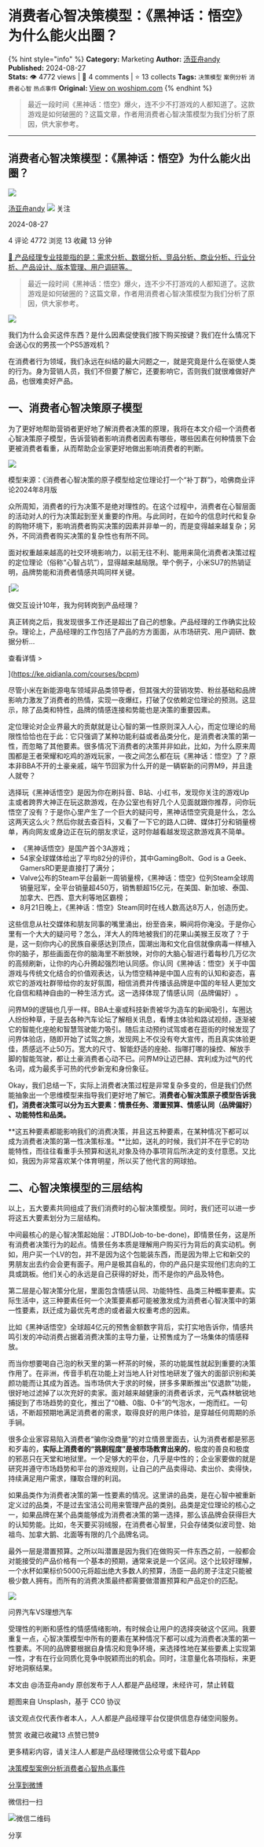 # 消费者心智决策模型：《黑神话：悟空》为什么能火出圈？
{% hint style="info" %}
**Category:** Marketing
**Author:** [汤亚舟andy](https://www.woshipm.com/u/41840)
**Published:** 2024-08-27  
**Stats:** 👁️ 4772 views | 💬 4 comments | ⭐ 13 collects
**Tags:** `决策模型` `案例分析` `消费者心智` `热点事件`
**Original:** [View on woshipm.com](https://www.woshipm.com/marketing/6104219.html)
{% endhint %}
> 最近一段时间《黑神话：悟空》爆火，连不少不打游戏的人都知道了。这款游戏是如何破圈的？这篇文章，作者用消费者心智决策模型为我们分析了原因，供大家参考。

---

## 消费者心智决策模型：《黑神话：悟空》为什么能火出圈？

[![](https://static.woshipm.com/view/woshipm_api_def_20231207184543_4629.jpeg?imageView2/1/w/72/h/72/q/100)](https://www.woshipm.com/u/41840)

[汤亚舟andy](https://www.woshipm.com/u/41840) ![](https://static.woshipm.com/tag/1101_1@2x.png) 关注

2024-08-27

4 评论 4772 浏览 13 收藏 13 分钟

[🔗 产品经理专业技能指的是：需求分析、数据分析、竞品分析、商业分析、行业分析、产品设计、版本管理、用户调研等。](https://ke.qidianla.com/courses/90pm)

> 最近一段时间《黑神话：悟空》爆火，连不少不打游戏的人都知道了。这款游戏是如何破圈的？这篇文章，作者用消费者心智决策模型为我们分析了原因，供大家参考。

![](https://image.woshipm.com/2023/04/14/25b2ed6e-da8e-11ed-9503-00163e0b5ff3.png)

我们为什么会买这件东西？是什么因素促使我们按下购买按键？我们在什么情况下会送心仪的男孩一个PS5游戏机？

在消费者行为领域，我们永远在纠结的最大问题之一，就是究竟是什么在驱使人类的行为。身为营销人员，我们不但要了解它，还要影响它，否则我们就很难做好产品，也很难卖好产品。

## 一、消费者心智决策原子模型

为了更好地帮助营销者更好地了解消费者决策的原理，我将在本文介绍一个消费者心智决策原子模型，告诉营销者影响消费者因素有哪些，哪些因素在何种情景下会更被消费者看重，从而帮助企业家更好地做出影响消费者的判断。

![](https://image.woshipm.com/2024/08/26/caa82ecc-6388-11ef-9f36-00163e0b5ff3.png)

模型来源：《消费者心智决策的原子模型给定位理论打一个“补丁群”》，哈佛商业评论2024年8月版

众所周知，消费者的行为决策不是绝对理性的。在这个过程中，消费者在心智层面的活动对人的行为决策起到至关重要的作用。与此同时，在如今的信息时代和复杂的购物环境下，影响消费者购买决策的因素并非单一的，而是变得越来越复杂；另外，不同消费者购买决策的复杂性也有所不同。

面对权重越来越高的社交环境影响力，以前无往不利、能用来简化消费者决策过程的定位理论（俗称“心智占坑”），显得越来越局限。举个例子，小米SU7的热销证明，品牌势能和消费者情感共鸣同样关键。

[![](https://image.woshipm.com/2023/08/02/769bf6f4-30e6-11ee-b3cb-00163e0b5ff3.png)

做交互设计10年，我为何转岗到产品经理？

真正转岗之后，我发现很多工作还是超出了自己的想象。产品经理的工作确实比较杂。理论上，产品经理的工作包括了产品的方方面面，从市场研究、用户调研、数据分析...

查看详情 >

](https://ke.qidianla.com/courses/bcpm)

尽管小米在新能源电车领域非品类领导者，但其强大的营销攻势、粉丝基础和品牌影响力激发了消费者的热情，实现一夜爆红，打破了仅依赖定位理论的预测。这显示，除了品类和特性，品牌的情感连接和势能也是决策的重要因素。

定位理论对企业界最大的贡献就是让心智的第一性原则深入人心，而定位理论的局限性恰恰也在于此：它只强调了某种功能利益或者品类分化，是消费者决策的第一性，而忽略了其他要素。很多情况下消费者的决策并非如此，比如，为什么原来周围都是王者荣耀和吃鸡的游戏玩家，一夜之间怎么都在玩《黑神话：悟空》了？原本非BBA不开的土豪亲戚，端午节回家为什么开的是一辆崭新的问界M9，并且逢人就夸？

选择玩《黑神话悟空》是因为你在刷抖音、B站、小红书，发现你关注的游戏Up主或者跨界大神正在玩这款游戏，在办公室也有好几个人见面就跟你推荐，问你玩悟空了没有？于是你心里产生了一个巨大的疑问号，黑神话悟空究竟是什么，怎么这两天这么火？然后你就去查百科，又看了一下它的路人口碑、媒体打分和销量榜单，再向网友或身边正在玩的朋友求证，这时你越看越发现这款游戏真不简单。

*   《黑神话悟空》是国产首个3A游戏；
*   54家全球媒体给出了平均82分的评价，其中GamingBolt、God is a Geek、GamersRD更是直接打了满分；
*   Valve公布的Steam平台最新一周销量榜，《黑神话：悟空》位列Steam全球周销量冠军，全平台销量超450万，销售额超15亿元，在美国、新加坡、泰国、加拿大、巴西、意大利等地区霸榜；
*   8月21日晚上，《黑神话：悟空》Steam同时在线人数高达8万人，创造历史。

这些信息从社交媒体和朋友同事的嘴里涌出，纷至沓来，瞬间将你淹没。于是你心里有一个大大的疑问号？怎么，洋大人的阵地被我们的花果山美猴王反攻了？于是，这一刻你内心的民族自豪感达到顶点，国潮出海和文化自信就像病毒一样植入你的脑子，那些画面在你的脑海里不断放映，对你的大脑心智进行着每秒几万亿次的高频刷新，让你的内心升腾起强烈地认同感。你认同《黑神话：悟空》关于中国游戏与传统文化结合的价值观表达，认为悟空精神是中国人应有的认知和姿态，喜欢它的游戏社群带给你的友好氛围，相信消费并传播该品牌是中国的年轻人更加文化自信和精神自由的一种生活方式。这一选择体现了情感认同（品牌偏好）​。

问界M9的逻辑也几乎一样。BBA土豪或科技新贵被华为造车的新闻吸引，车圈达人纷纷种草，于是去各种汽车论坛了解相关讯息，看博主体验和路试视频，逐渐被它的智能化座舱和智慧驾驶能力吸引。随后主动预约试驾或者在逛街的时候发现了问界体验店，随即开始了试驾之旅，发现网上不仅没有夸大宣传，而且真实体验更佳，质感远不止50万。宽大的尺寸、智能舒适的座舱、指哪打哪的操控、解放手脚的智能驾驶，都让土豪消费者心动不已。问界M9让迈巴赫、宾利成为过气的代名词，成为最炙手可热的代步新宠和身份象征。

Okay，我们总结一下，实际上消费者决策过程是非常复杂多变的，但是我们仍然能抽象出一个思维模型来指导我们更好地了解它。**消费者心智决策原子模型告诉我们，消费者决策可以分为五大要素：情景任务​、潜置预算、情感认同（品牌偏好）​、功能特性和品类。**

**这五种要素都能影响我们的消费决策，并且这五种要素，在某种情况下都可以成为消费者决策的第一性决策标准。**比如，送礼的时候，我们并不在乎它的功能特性，而往往看重手头预算和送礼对象及待办事项背后所决定的支付意愿。又比如，我因为非常喜欢某个体育明星，所以买了他代言的网球拍。

## 二、心智决策模型的三层结构

以上，五大要素共同组成了我们消费时的心智决策模型。同时，我们还可以进一步将这五大要素划分为三层结构。

中间最核心的是心智决策起始层：JTBD(Job-to-be-done)，即情景任务，这是所有消费者决策行为的起点。情景任务本质是理解用户购买行为背后的真实动机。例如，用户买一个LV的包，并不是因为这个包能装东西，而是因为带上它和新交的男朋友出去约会会更有面子。用户是极其自私的，你的产品只是实现他们志向的工具或跳板。他们关心的永远是自己获得的好处，而不是你的产品及特色。

第二层是心智决策分化层，里面包含情感认同、功能特性、品类三种概率要素。实际生活中，这三种要素任何一个决策要素都可能被激发成为消费者心智决策中的第一性要素，跃迁成为最优先考虑的或者最大权重考虑的因素。

比如《黑神话悟空》全球超4亿元的预售金额数字背后，实打实地告诉你，情感共鸣引发的冲动消费占据着消费决策的主导力量，让预售成为了一场集体的情感释放。

而当你想要喝自己泡的秋天里的第一杯茶的时候，茶的功能属性就起到重要的决策作用了。在非洲，传音手机在功能上对当地人针对性地研发了强大的面部识别和美颜功能而让其成为首选。当市场供大于求的时候，拼多多果断推出“仅退款”功能，很好地过滤掉了以次充好的卖家。面对越来越健康的消费者诉求，元气森林敏锐地捕捉到了市场趋势的变化，推出了“0糖、0脂、0卡”的气泡水，一炮而红。一句话，不断超预期地满足消费者的需求，取得良好的用户体验，是穿越任何周期的杀手锏。

很多企业家容易陷入消费者“骗你没商量”的对立情景里面去，认为消费者都是邪恶和歹毒的，**实际上消费者的“挑剔程度”是被市场教育出来的**，极度的善良和极度的邪恶只在天堂和地狱里。一个足够大的平台，几乎是中性的；企业家要做的就是研究并遵守市场趋势和平台的游戏规则，让自己的产品卖得动、卖出价、卖得快，持续满足用户需求，赚取合理的利润。

如果品类作为消费者决策的第一性要素的情况。这里讲的品类，是在心智中被重新定义过的品类，不是过去宝洁公司用来管理产品的类别。品类是定位理论的核心之一，如果品牌在某个品类能够成为消费者决策的第一选择，那么该品牌会获得巨大的认知势能。比如，冬天要买羽绒服，在消费者心智里，只会存储类似波司登、始祖鸟、加拿大鹅、北面等有限的几个品牌名词。

最外一层是潜置预算。之所以叫潜置是因为我们在做购买一件东西之前，一般都会对能接受的产品价格有一个基本的预期，通常来说是一个区间。这个比较好理解，一个水杯如果标价5000元将超出绝大多数人的预算，汤臣一品的房子注定只能被极少数人拥有。而所有的消费决策最终都需要做潜置预算和产品定价的匹配。

![](https://image.woshipm.com/2024/08/26/4bb2691e-638a-11ef-b6b8-00163e0b5ff3.png)

问界汽车VS理想汽车

受理性的判断和感性的情感情绪影响，有时候会让用户的选择突破这个区间。我要重复一点，心智决策模型中所有的要素在某种情况下都可以成为消费者决策的第一性要素。不同的品牌要根据自身情况和竞争环境，来选择性地在某些要素上实现第一性，才有在行业同质化竞争中脱颖而出的机会。同时，注意量化各项指标，来更好地洞察结果。

本文由 @汤亚舟andy 原创发布于人人都是产品经理，未经许可，禁止转载

题图来自 Unsplash，基于 CC0 协议

该文观点仅代表作者本人，人人都是产品经理平台仅提供信息存储空间服务。

赞赏 收藏已收藏13 点赞已赞9

更多精彩内容，请关注人人都是产品经理微信公众号或下载App

[决策模型](https://www.woshipm.com/tag/%e5%86%b3%e7%ad%96%e6%a8%a1%e5%9e%8b)[案例分析](https://www.woshipm.com/tag/%e6%a1%88%e4%be%8b%e5%88%86%e6%9e%90)[消费者心智](https://www.woshipm.com/tag/%e6%b6%88%e8%b4%b9%e8%80%85%e5%bf%83%e6%99%ba)[热点事件](https://www.woshipm.com/tag/%e7%83%ad%e7%82%b9%e4%ba%8b%e4%bb%b6)

[分享到微博](https://service.weibo.com/share/share.php?appkey=2775287854&title=消费者心智决策模型：《黑神话：悟空》为什么能火出圈？&url=https://www.woshipm.com/marketing/6104219.html&pic=https://image.woshipm.com/2023/04/14/25b2ed6e-da8e-11ed-9503-00163e0b5ff3.png)

微信扫一扫

![微信二维码](https://api.pwmqr.com/qrcode/create/?url=https://www.woshipm.com/marketing/6104219.html)

分享